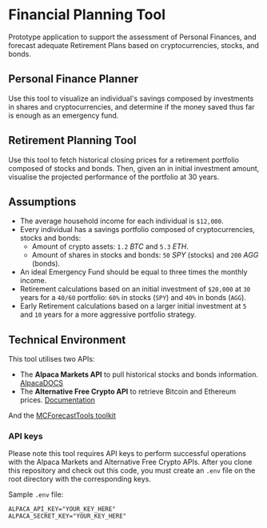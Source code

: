 # Financial Planning Tool
Prototype application to support the assessment of Personal Finances, and forecast adequate Retirement Plans based on 
cryptocurrencies, stocks, and bonds.

## Personal Finance Planner
Use this tool to visualize an individual's savings composed by investments in shares and cryptocurrencies, and determine 
if the money saved thus far is enough as an emergency fund.

## Retirement Planning Tool
Use this tool to fetch historical closing prices for a retirement portfolio composed of stocks and bonds. Then, given an 
in initial investment amount, visualise the projected performance of the portfolio at 30 years.

## Assumptions
- The average household income for each individual is `$12,000`.
- Every individual has a savings portfolio composed of cryptocurrencies, stocks and bonds:
  - Amount of crypto assets: `1.2` *BTC* and `5.3` *ETH*. 
  - Amount of shares in stocks and bonds: `50` *SPY* (stocks) and `200` *AGG* (bonds).
- An ideal Emergency Fund should be equal to three times the monthly income.
- Retirement calculations based on an initial investment of `$20,000` at `30` years for a `40/60` portfolio: `60%` in 
  stocks (`SPY`) and `40%` in bonds (`AGG`).
- Early Retirement calculations based on a larger initial investment at `5` and `10` years for a more aggressive portfolio 
  strategy.

## Technical Environment
This tool utilises two APIs:
- The **Alpaca Markets API** to pull historical stocks and bonds information. [AlpacaDOCS](https://alpaca.markets/docs/)
- The **Alternative Free Crypto API** to retrieve Bitcoin and Ethereum prices. [Documentation](https://alternative.me/crypto/api/)

And the [MCForecastTools toolkit](Resources/MCForecastTools.py)

### API keys
Please note this tool requires API keys to perform successful operations with the Alpaca Markets and Alternative Free 
Crypto APIs. After you clone this repository and check out this code, you must create an `.env` file on the root directory 
with the corresponding keys.

Sample `.env` file:
```
ALPACA_API_KEY="YOUR_KEY_HERE"
ALPACA_SECRET_KEY="YOUR_KEY_HERE"
```